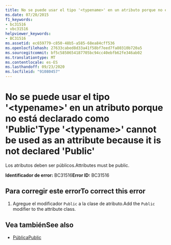 ```yaml
---
title: No se puede usar el tipo '<typename>' en un atributo porque no está declarado como 'Public'
ms.date: 07/20/2015
f1_keywords:
- bc31516
- vbc31516
helpviewer_keywords:
- BC31516
ms.assetid: ec659779-c850-48b5-a585-68ea84cff536
ms.openlocfilehash: 27633cabed8d33a41f58bf7eed7fa80310b720a5
ms.sourcegitcommit: bf5c5850654187705bc94cc40ebfb62fe346ab02
ms.translationtype: MT
ms.contentlocale: es-ES
ms.lasthandoff: 09/23/2020
ms.locfileid: "91080457"
---
```

# <a name="type-typename-cannot-be-used-as-an-attribute-because-it-is-not-declared-public"></a><span data-ttu-id="035f4-102">No se puede usar el tipo '\<typename>' en un atributo porque no está declarado como 'Public'</span><span class="sxs-lookup"><span data-stu-id="035f4-102">Type '\<typename>' cannot be used as an attribute because it is not declared 'Public'</span></span>

<span data-ttu-id="035f4-103">Los atributos deben ser públicos.</span><span class="sxs-lookup"><span data-stu-id="035f4-103">Attributes must be public.</span></span>  
  
 <span data-ttu-id="035f4-104">**Identificador de error:** BC31516</span><span class="sxs-lookup"><span data-stu-id="035f4-104">**Error ID:** BC31516</span></span>  
  
## <a name="to-correct-this-error"></a><span data-ttu-id="035f4-105">Para corregir este error</span><span class="sxs-lookup"><span data-stu-id="035f4-105">To correct this error</span></span>  
  
1. <span data-ttu-id="035f4-106">Agregue el modificador `Public` a la clase de atributo.</span><span class="sxs-lookup"><span data-stu-id="035f4-106">Add the `Public` modifier to the attribute class.</span></span>  
  
## <a name="see-also"></a><span data-ttu-id="035f4-107">Vea también</span><span class="sxs-lookup"><span data-stu-id="035f4-107">See also</span></span>

- [<span data-ttu-id="035f4-108">Pública</span><span class="sxs-lookup"><span data-stu-id="035f4-108">Public</span></span>](../language-reference/modifiers/public.md)
